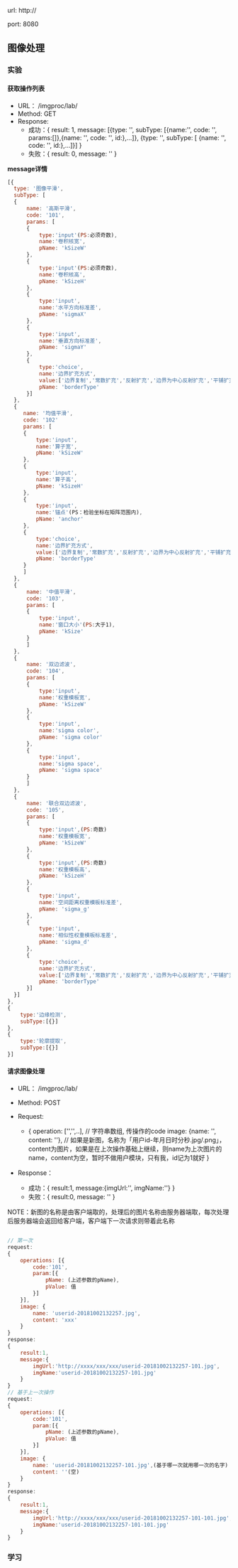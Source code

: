 url: http://

port: 8080

## 图像处理

### 实验

#### 获取操作列表
- URL： /imgproc/lab/
- Method: GET
- Response:
  - 成功：{
    result: 1,
    message: [{type: '', subType: [{name:'', code: '', params:[]},{name: '', code: '', id:},...]}, {type: '', subType: [ {name: '', code: '', id:},...]}]
  }
  - 失败：{
    result: 0,
    message: ''
  }

**message详情**
```JAVASCRIPT
[{
  type: '图像平滑',
  subType: [
  {
      name: '高斯平滑',
      code: '101',
      params: [
      {
          type:'input'(PS:必须奇数),
          name:'卷积核宽',
          pName: 'kSizeW'
      },
      {
          type:'input'(PS:必须奇数),
          name:'卷积核高',
          pName: 'kSizeH'
      },
      {
          type:'input',
          name:'水平方向标准差',
          pName: 'sigmaX'
      },
      {
          type:'input',
          name:'垂直方向标准差',
          pName: 'sigmaY'
      },
      {
          type:'choice',
          name:'边界扩充方式',
          value:['边界复制','常数扩充','反射扩充','边界为中心反射扩充','平铺扩充'],
          pName: 'borderType'
      }]
  },
  {
     name: '均值平滑',
     code: '102'
     params: [
     {
         type:'input',
         name:'算子宽',
         pName: 'kSizeW'
     },
     {
         type:'input',
         name:'算子高',
         pName: 'kSizeH'
     },
     {
         type:'input',
         name:'锚点'(PS：检验坐标在矩阵范围内),
         pName: 'anchor'
     },
     {
         type:'choice',
         name:'边界扩充方式',
         value:['边界复制','常数扩充','反射扩充','边界为中心反射扩充','平铺扩充']
         pName: 'borderType'
     }
     ]
  },
  {
      name: '中值平滑',
      code: '103',
      params: [
      {
          type:'input',
          name:'窗口大小'(PS:大于1),
          pName: 'kSize'
      }
      ]
  },
  {
      name: '双边滤波',
      code: '104',
      params: [
      {
          type:'input',
          name:'权重模板宽',
          pName: 'kSizeW'
      },
      {
          type:'input',
          name:'sigma color',
          pName: 'sigma color'
      },
      {
          type:'input',
          name:'sigma space',
          pName: 'sigma space'
      }
      ]
  },
  {
      name: '联合双边滤波',
      code: '105',
      params: [
      {
          type:'input',(PS:奇数)
          name:'权重模板宽',
          pName: 'kSizeW'
      },
      {
          type:'input',(PS:奇数)
          name:'权重模板高',
          pName: 'kSizeH'
      },
      {
          type:'input',
          name:'空间距离权重模板标准差',
          pName: 'sigma_g'
      },
      {
          type:'input',
          name:'相似性权重模板标准差',
          pName: 'sigma_d'
      },
      {
          type:'choice',
          name:'边界扩充方式',
          value:['边界复制','常数扩充','反射扩充','边界为中心反射扩充','平铺扩充']
          pName: 'borderType'
      }]
  }]
},
{
    type:'边缘检测',
    subType:[{}]
},
{
    type:'轮廓提取',
    subType:[{}]
}]
```
#### 请求图像处理
- URL： /imgproc/lab/
- Method: POST
- Request:
  - {
    operation: ['','',..],   // 字符串数组, 传操作的code
    image: {name: '', content: ''},   // 如果是新图，名称为「用户id-年月日时分秒.jpg/.png」，content为图片，如果是在上次操作基础上继续，则name为上次图片的name，content为空，暂时不做用户模块，只有我，id记为1就好
  }

- Response：
  - 成功：{
    result:1,
    message:{imgUrl:'', imgName:''}
  }
  - 失败：{
    result:0,
    message: ''
  }

NOTE：新图的名称是由客户端取的，处理后的图片名称由服务器端取，每次处理后服务器端会返回给客户端，客户端下一次请求则带着此名称
```JAVASCRIPT

// 第一次
request:
{
    operations: [{
        code:'101',
        param:[{
            pName: (上述参数的pName),
            pValue: 值
        }]
    }],
    image: {
        name: 'userid-20181002132257.jpg',
        content: 'xxx'
    }
}
response:
{
    result:1,
    message:{
        imgUrl:'http://xxxx/xxx/xxx/userid-20181002132257-101.jpg',
        imgName:'userid-20181002132257-101.jpg'
    }
}
// 基于上一次操作
request:
{
    operations: [{
        code:'101',
        param:[{
            pName: (上述参数的pName),
            pValue: 值
        }]
    }],
    image: {
        name: 'userid-20181002132257-101.jpg',(基于哪一次就用哪一次的名字)
        content: ''(空)
    }
}
response:
{
    result:1,
    message:{
        imgUrl:'http://xxxx/xxx/xxx/userid-20181002132257-101-101.jpg',
        imgName:'userid-20181002132257-101-101.jpg'
    }
}
```

### 学习
